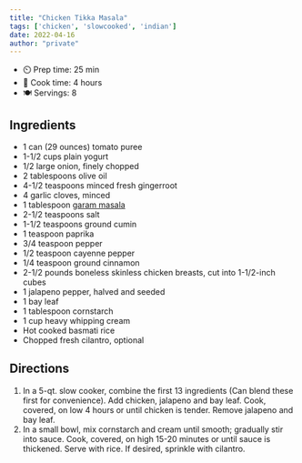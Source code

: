 ```yaml
---
title: "Chicken Tikka Masala"
tags: ['chicken', 'slowcooked', 'indian']
date: 2022-04-16
author: "private"
---
```


- ⏲️ Prep time: 25 min
- 🍳 Cook time: 4 hours
- 🍽️ Servings: 8

## Ingredients

- 1 can (29 ounces) tomato puree
- 1-1/2 cups plain yogurt
- 1/2 large onion, finely chopped
- 2 tablespoons olive oil
- 4-1/2 teaspoons minced fresh gingerroot
- 4 garlic cloves, minced
- 1 tablespoon [garam masala](/garam-masala)
- 2-1/2 teaspoons salt
- 1-1/2 teaspoons ground cumin
- 1 teaspoon paprika
- 3/4 teaspoon pepper
- 1/2 teaspoon cayenne pepper
- 1/4 teaspoon ground cinnamon
- 2-1/2 pounds boneless skinless chicken breasts, cut into 1-1/2-inch cubes
- 1 jalapeno pepper, halved and seeded
- 1 bay leaf
- 1 tablespoon cornstarch
- 1 cup heavy whipping cream
- Hot cooked basmati rice
- Chopped fresh cilantro, optional

## Directions

1. In a 5-qt. slow cooker, combine the first 13 ingredients (Can blend these first for convenience). Add chicken, jalapeno and bay leaf. Cook, covered, on low 4 hours or until chicken is tender. Remove jalapeno and bay leaf.
2. In a small bowl, mix cornstarch and cream until smooth; gradually stir into sauce. Cook, covered, on high 15-20 minutes or until sauce is thickened. Serve with rice. If desired, sprinkle with cilantro.

